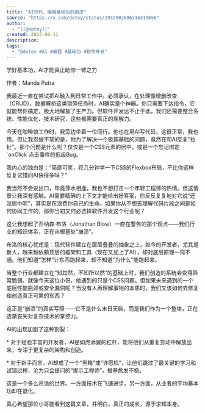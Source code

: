 ```yaml
---
title: "AI时代，编程基础功的崩溃"
source: "https://x.com/dotey/status/1932502606716313656"
author:
  - "[[@dotey]]"
created: 2025-06-11
description:
tags:
  - "@dotey #AI #编程 #基础功 #软件开发"
---
```

学好基本功，AI才能真正助你一臂之力

作者：Manda Putra  
  
我最近一直在尝试把AI融入到日常工作中。必须承认，在处理像增删改查（CRUD）、数据解析这类琐碎任务时，AI确实是个神器。你只需要下达指令，它就能帮你搞定，极大地解放了生产力。但软件开发远不止于此，我们还需要整合系统、性能优化、技术研究，这些都需要真正的理解力。  
  
今天在咖啡馆工作时，我旁边坐着一位同行。他也在用AI写代码，这很正常，我也用。但让我忍俊不禁的是，他为了解决一个极其基础的问题，竟然在和AI反复“拉扯”。那个问题是什么呢？仅仅是一个CSS元素的居中，或是一个忘记绑定\`onClick\`点击事件的低级Bug。  
  
我内心的独白是：“简直可笑，花几分钟学一下CSS的Flexbox布局，不比你这样反复试错问AI快得多吗？”  
  
我当然不会说出口，毕竟萍水相逢，我也不想打击一个年轻工程师的热情。但这情景让我深有感触。AI需要精确的上下文才能给出好答案，你反反复复地对它说“还没居中呢”，其实是在浪费你自己的生命。如果你从不想去理解代码片段之间是如何协同工作的，那你当初又何必选择软件开发这个行业呢？  
  
这让我想起了乔纳森·布洛（Jonathan Blow）一直在警告的那个观点——我们行业的知识体系，正在从根基处“崩溃”。  
  
布洛的核心忧虑是：现代软件建立在层层叠叠的抽象之上，如今的开发者，尤其是新人，越来越依赖顶层的框架和工具（现在又加上了AI），却对底层原理一窍不通。他们知道“怎样”让东西跑起来，却不知道“为什么”能跑起来。  
  
当整个行业都建立在“知其然，不知所以然”的基础上时，我们创造的系统会变得异常脆弱。就像今天这位小哥，他遇到的只是个CSS问题。但如果未来遇到的一个底层性能瓶颈或安全漏洞呢？当没有人再理解事物的本质时，我们又该如何去修复和创造真正可靠的东西？  
  
这正是“崩溃”的真实写照——它不是什么末日天启，而是我们作为一个整体，正在逐渐丧失对复杂技术的掌控力。  
  
AI的出现加剧了这种割裂：  
  
\* 对于经验丰富的开发者，AI是如虎添翼的杠杆，能将他们从重复劳动中解放出来，专注于更复杂的架构和创造。

\* 对于新手而言，AI却成了一个“黑箱”或“许愿机”，让他们跳过了最关键的学习和试错过程，沦为只会提问的“提示工程师”，根基愈发不稳。  
  
这是一个多么吊诡的世界。一方面技术在飞速进步，另一方面，从业者的平均基本功却在退化。  
  
真心希望那位小哥能看到这篇文章，并明白，真正的成长，源于求知本身。
